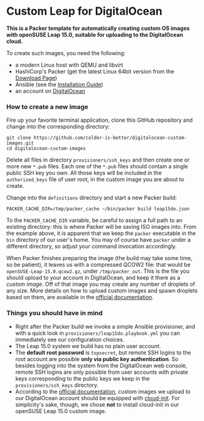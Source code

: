 # Custom Leap for DigitalOcean
__This is a Packer template for automatically creating custom OS images with openSUSE Leap 15.0, suitable for uploading to the DigitalOcean cloud.__

To create such images, you need the following:

* a modern Linux host with QEMU and libvirt
* HashiCorp's Packer (get the latest Linux 64bit version from the [Download Page](https://www.packer.io/downloads.html))
* Ansible (see the [Installation Guide](https://docs.ansible.com/ansible/latest/installation_guide/intro_installation.html))
* an account on [DigitalOcean](https://www.digitalocean.com)

### How to create a new image

Fire up your favorite terminal application, clone this GitHub repository and change into the corresponding directory:

	git clone https://github.com/colder-is-better/digitalocean-custom-images.git
	cd digitalocean-custom-images

Delete all files in directory `provisioners/ssh_keys` and then create one or more new `*.pub` files. Each one of the `*.pub` files should contain a single public SSH key you own. All those keys will be included in the `authorized_keys` file of user root, in the custom image you are about to create.

Change into the `definitions` directory and start a new Packer build:

	PACKER_CACHE_DIR=/tmp/packer_cache ~/bin/packer build leap15do.json

To the `PACKER_CACHE_DIR` variable, be careful to assign a full path to an existing directory: this is where Packer will be saving ISO images into. From the example above, it is apparent that we keep the `packer` executable in the `bin` directory of our user's home. You may of course have `packer` under a different directory, so adjust your command invocation accordingly.

When Packer finishes preparing the image (the build may take some time, so be patient), it leaves us with a compressed QCOW2 file: that would be `openSUSE-Leap-15.0.qcow2.gz`, under `/tmp/packer_out`. This is the file you should upload to your account in DigitalOcean, and keep it there as a _custom image_. Off of that image you may create any number of droplets of any size. More details on how to upload custom images and spawn droplets based on them, are available in the [official documentation](https://www.digitalocean.com/docs/images/custom-images/how-to).

### Things you should have in mind

* Right after the Packer build we invoke a simple Ansible provisioner, and with a quick look in `provisioners/leap15do.playbook.yml` you can immediately see our configuration choices.
* The Leap 15.0 system we build has no plain user account.
* The __default root password__ is `topsecret`, but remote SSH logins to the root account are possible __only via public key authentication__. So besides logging into the system from the DigitalOcean web console, remote SSH logins are only possible from user accounts with private keys corresponding to the public keys we keep in the `provisioners/ssh_keys` directory.
* According to the [official documentation](https://www.digitalocean.com/docs/images/custom-images/how-to), custom images we upload to our DigitalOcean account should be equipped with [cloud-init](https://cloud-init.io). For simplicity's sake, though, we chose __not__ to install cloud-init in our openSUSE Leap 15.0 custom image.